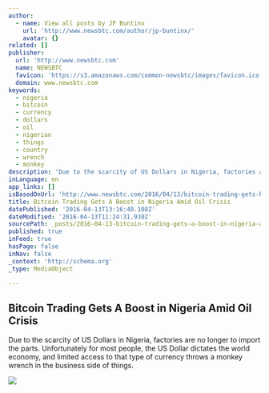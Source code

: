 ```yaml
---
author:
  - name: View all posts by JP Buntinx
    url: 'http://www.newsbtc.com/author/jp-buntinx/'
    avatar: {}
related: []
publisher:
  url: 'http://www.newsbtc.com'
  name: NEWSBTC
  favicon: 'https://s3.amazonaws.com/common-newsbtc/images/favicon.ico'
  domain: www.newsbtc.com
keywords:
  - nigeria
  - bitcoin
  - currency
  - dollars
  - oil
  - nigerian
  - things
  - country
  - wrench
  - monkey
description: 'Due to the scarcity of US Dollars in Nigeria, factories are no longer to import the parts. Unfortunately for most people, the US Dollar dictates the world economy, and limited access to that type of currency throws a monkey wrench in the business side of things.'
inLanguage: en
app_links: []
isBasedOnUrl: 'http://www.newsbtc.com/2016/04/13/bitcoin-trading-gets-boost-nigeria-amid-oil-crisis/'
title: Bitcoin Trading Gets A Boost in Nigeria Amid Oil Crisis
datePublished: '2016-04-13T13:16:40.108Z'
dateModified: '2016-04-13T11:24:31.930Z'
sourcePath: _posts/2016-04-13-bitcoin-trading-gets-a-boost-in-nigeria-amid-oil-crisis.md
published: true
inFeed: true
hasPage: false
inNav: false
_context: 'http://schema.org'
_type: MediaObject

---
```

<article style=""><h1>Bitcoin Trading Gets A Boost in Nigeria Amid Oil Crisis</h1><p>Due to the scarcity of US Dollars in Nigeria, factories are no longer to import the parts. Unfortunately for most people, the US Dollar dictates the world economy, and limited access to that type of currency throws a monkey wrench in the business side of things.</p><img src="http://s3.amazonaws.com/main-newsbtc-images/2016/04/13102456/shutterstock_251257108.jpg" /></article>